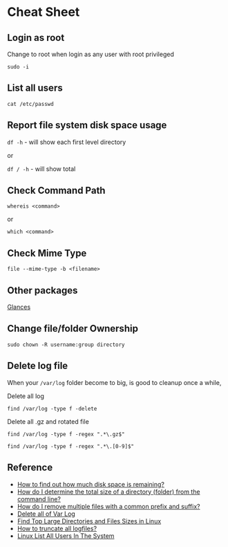 # Cheat Sheet

## Login as root

Change to root when login as any user with root privileged

`sudo -i`

## List all users

`cat /etc/passwd`

## Report file system disk space usage

`df -h` - will show each first level directory

or

`df / -h` - will show total

## Check Command Path

`whereis <command>`

or

`which <command>`

## Check Mime Type

`file --mime-type -b <filename>`

## Other packages

[Glances](https://pypi.python.org/pypi/Glances)

## Change file/folder Ownership

`sudo chown -R username:group directory`

## Delete log file

When your `/var/log` folder become to big, is good to cleanup once a while,

Delete all log

`find /var/log -type f -delete`

Delete all .gz and rotated file

`find /var/log -type f -regex ".*\.gz$"`

`find /var/log -type f -regex ".*\.[0-9]$"`

## Reference

* [How to find out how much disk space is remaining?](https://askubuntu.com/questions/5444/how-to-find-out-how-much-disk-space-is-remaining)
* [How do I determine the total size of a directory (folder) from the command line?](https://askubuntu.com/questions/1224/how-do-i-determine-the-total-size-of-a-directory-folder-from-the-command-line)
* [How do I remove multiple files with a common prefix and suffix?](https://unix.stackexchange.com/questions/37350/how-do-i-remove-multiple-files-with-a-common-prefix-and-suffix)
* [Delete all of Var Log](https://serverfault.com/questions/185253/delete-all-of-var-log)
* [Find Top Large Directories and Files Sizes in Linux](https://www.tecmint.com/find-top-large-directories-and-files-sizes-in-linux/)
* [How to truncate all logfiles?](https://askubuntu.com/questions/266738/how-to-truncate-all-logfiles#266740)
* [Linux List All Users In The System](https://www.cyberciti.biz/faq/linux-list-users-command/)